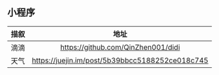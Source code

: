
## 小程序
| 描叙          | 地址           |
| ------------- |:-------------:| 
|滴滴|https://github.com/QinZhen001/didi|
|天气|https://juejin.im/post/5b39bbcc5188252ce018c745|
